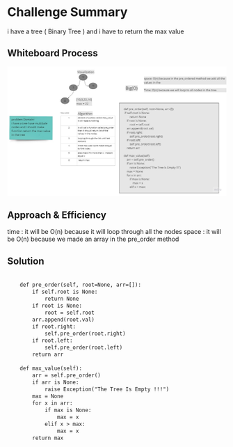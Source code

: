 # Challenge Summary
<!-- Description of the challenge -->
i have a tree ( Binary Tree ) and i have to return the max value 

## Whiteboard Process
<!-- Embedded whiteboard image -->
![max_tree](../images/max_tree.jpg)
## Approach & Efficiency
<!-- What approach did you take? Why? What is the Big O space/time for this approach? -->

time : it will be O(n) because it will loop through all the nodes
space : it will be O(n) because we made an array in the pre_order method

## Solution
<!-- Show how to run your code, and examples of it in action -->
```

    def pre_order(self, root=None, arr=[]):
        if self.root is None:
            return None
        if root is None:
            root = self.root
        arr.append(root.val)
        if root.right:
            self.pre_order(root.right)
        if root.left:
            self.pre_order(root.left)
        return arr

    def max_value(self):
        arr = self.pre_order()
        if arr is None:
            raise Exception("The Tree Is Empty !!!")
        max = None
        for x in arr:
            if max is None:
                max = x
            elif x > max:
                max = x
        return max



```